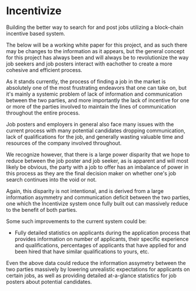 # Incentivize

Building the better way to search for and post jobs utilizing a block-chain incentive based system. 

The below will be a working white paper for this project, and as such there may be changes to the information as it appears, but the general concept for this project has always been and will always be to revolutionize the way job seekers and job posters interact with eachother to create a more cohesive and efficient process.

As it stands currently, the process of finding a job in the market is absolutely one of the most frustrating endeavors that one can take on, but it's mainly a systemic problem of lack of information and communication between the two parties, and more importantly the lack of incentive for one or more of the parties involved to maintain the lines of communication throughout the entire process. 

Job posters and employers in general also face many issues with the current process with many potential candidates dropping communication, lack of qualifications for the job, and generally wasting valuable time and resources of the company involved throughout.

We recognize however, that there is a large power disparity that we hope to reduce between the job poster and job seeker, as is apparent and will most likely be obvious, the party with a job to offer has an imbalance of power in this process as they are the final decision maker on whether one's job search continues into the void or not. 

Again, this disparity is not intentional, and is derived from a large information asymmetry and communication deficit between the two parties, one which the Incentivize system once fully built out can massively reduce to the benefit of both parties.

Some such improvements to the current system could be:

- Fully detailed statistics on applicants during the application process that provides information on number of applicants, their specific experience and qualifications, percentages of applicants that have applied for and been hired that have similar qualifications to yours, etc. 

Even the above data could reduce the information assymetry between the two parties massively by lowering unrealistic expectations for applicants on certain jobs, as well as providing detailed at-a-glance statistics for job posters about potential candidates.
